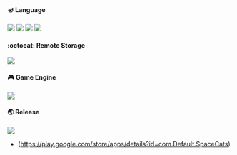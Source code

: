 
#### :diya_lamp: Language
<img src="https://img.shields.io/badge/c-00599C?style=flat-square&logo=c&logoColor=white"/></a> <img src="https://img.shields.io/badge/c++-00599C?style=flat-square&logo=c%2B%2B&logoColor=white"/></a> <img src="https://img.shields.io/badge/c Sharp-00599C?style=flat-square&logo=c Sharp&logoColor=white"/></a> <img src="https://img.shields.io/badge/visual studio-5C2D91?style=flat-square&logo=visual studio&logoColor=white"/></a>

#### :octocat: Remote Storage
<img src="https://img.shields.io/badge/github-181717?style=flat-square&logo=github&logoColor=white"/></a>

#### :video_game: Game Engine
<img src="https://img.shields.io/badge/unity-000000?style=flat-square&logo=unity&logoColor=white"/></a> 

#### :earth_asia: Release
<img src="https://img.shields.io/badge/Google Play-414141?style=flat-square&logo=Google Play&logoColor=white"/></a>
- (https://play.google.com/store/apps/details?id=com.Default.SpaceCats) 

